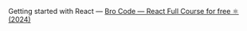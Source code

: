Getting started with React — [Bro Code — React Full Course for free ⚛️ (2024)](https://youtu.be/CgkZ7MvWUAA?si=paCkmj6Ixeh6WqkO)
